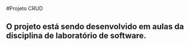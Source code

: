#Projeto CRUD
## O projeto está sendo desenvolvido em aulas da disciplina de laboratório de software.